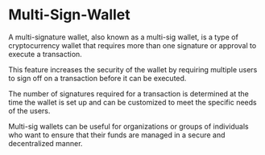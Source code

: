 # Multi-Sign-Wallet

A multi-signature wallet, also known as a multi-sig wallet, is a type of cryptocurrency wallet that requires more than one signature or approval to execute a transaction.

This feature increases the security of the wallet by requiring multiple users to sign off on a transaction before it can be executed.

The number of signatures required for a transaction is determined at the time the wallet is set up and can be customized to meet the specific needs of the users.

Multi-sig wallets can be useful for organizations or groups of individuals who want to ensure that their funds are managed in a secure and decentralized manner.
